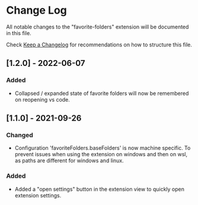 # Change Log

All notable changes to the "favorite-folders" extension will be documented in this file.

Check [Keep a Changelog](http://keepachangelog.com/) for recommendations on how to structure this file.

## [1.2.0] - 2022-06-07
### Added
- Collapsed / expanded state of favorite folders will now be remembered on reopening vs code.

## [1.1.0] - 2021-09-26
### Changed
- Configuration 'favoriteFolders.baseFolders' is now machine specific. To prevent issues when using the extension on windows and then on wsl, as paths are different for windows and linux.

### Added
- Added a "open settings" button in the extension view to quickly open extension settings.
